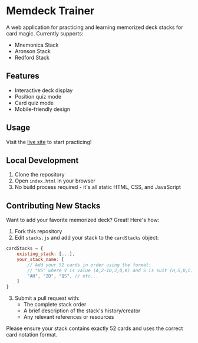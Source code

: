 # Memdeck Trainer

A web application for practicing and learning memorized deck stacks for card magic. Currently supports:
- Mnemonica Stack
- Aronson Stack
- Redford Stack

## Features
- Interactive deck display
- Position quiz mode
- Card quiz mode
- Mobile-friendly design

## Usage
Visit the [live site](https://mogui.it/memdeck) to start practicing!

## Local Development
1. Clone the repository
2. Open `index.html` in your browser
3. No build process required - it's all static HTML, CSS, and JavaScript

## Contributing New Stacks
Want to add your favorite memorized deck? Great! Here's how:

1. Fork this repository
2. Edit `stacks.js` and add your stack to the `cardStacks` object:
```javascript
cardStacks = {
    existing_stack: [...],
    your_stack_name: [
        // Add your 52 cards in order using the format:
        // "VS" where V is value (A,2-10,J,Q,K) and S is suit (H,S,D,C)
        "AH", "2D", "QS", // etc...
    ]
}
```
3. Submit a pull request with:
   - The complete stack order
   - A brief description of the stack's history/creator
   - Any relevant references or resources

Please ensure your stack contains exactly 52 cards and uses the correct card notation format.
